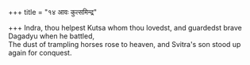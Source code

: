 +++
title = "१४ आवः कुत्समिन्द्र"

+++
Indra, thou helpest Kutsa whom thou lovedst, and guardedst brave Dagadyu when he battled,  
     The dust of trampling horses rose to heaven, and Svitra's son stood up again for conquest.